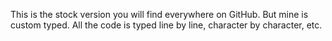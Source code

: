 This is the stock version you will find everywhere on GitHub.  But mine is custom typed.  All the code is typed line by line, character by character, etc.
